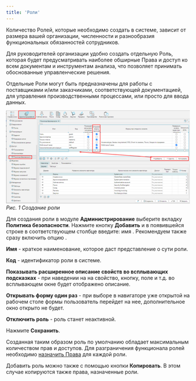 ```yaml
---
title: 'Роли'
---
```


Количество Ролей, которые необходимо создать в системе, зависит от размера вашей организации, численности и разнообразия функциональных обязанностей сотрудников.

Для руководителей организации удобно создать отдельную Роль, которая будет предусматривать наиболее обширные Права и доступ ко всем документам и инструментам анализа, что позволяет принимать обоснованные управленческие решения.

Отдельные Роли могут быть предназначены для работы с поставщиками и/или заказчиками, соответствующей документацией, для управления производственными процессами, или просто для ввода данных.

  
![](images/User_roles_1.png)
*Рис. 1 Создание роли*

Для создания роли в модуле **Администрирование** выберите вкладку **Политика безопасности**. Нажмите кнопку **Добавить** и в появившейся строке в соответствующем столбце введите: имя . Рекомендуем также сразу включить опцию .

**Имя** - краткое наименование, которое даст представление о сути роли.

**Код** - идентификатор роли в системе.

**Показывать расширенное описание свойств во всплывающих подсказках** - при наведении на на свойство, кнопку, поле и т.д. во всплывающем окне будет отображено описание.

**Открывать форму один раз** - при выборе в навигаторе уже открытой на рабочем столе формы пользователь перейдет на нее, дополнительное окно открыто не будет.

**Отключить роль** - роль станет неактивной.

Нажмите **Сохранить**.

Созданная таким образом роль по умолчанию обладает максимальным количеством прав и доступов. Для разграничения функционала ролей необходимо [назначить Права](Role_permissions.md) для каждой роли.

Добавить роль можно также с помощью кнопки **Копировать**. В этом случае копируются также права, назначенные роли.

  

  

  

  



